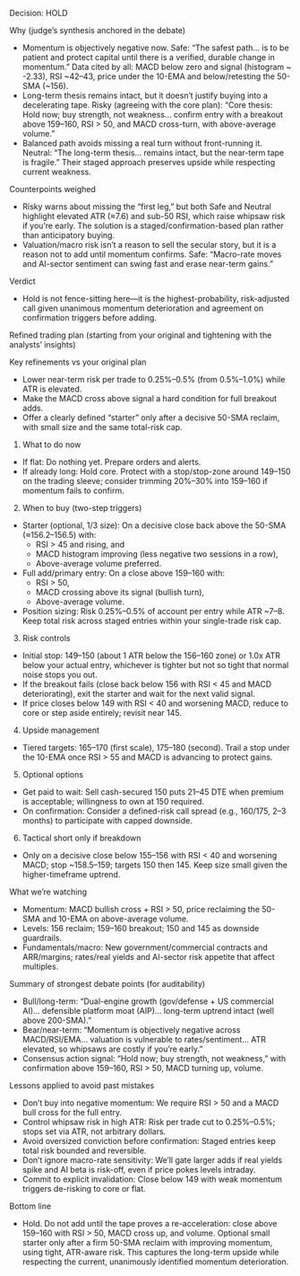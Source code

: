 Decision: HOLD

Why (judge’s synthesis anchored in the debate)
- Momentum is objectively negative now. Safe: “The safest path… is to be patient and protect capital until there is a verified, durable change in momentum.” Data cited by all: MACD below zero and signal (histogram ~ -2.33), RSI ~42–43, price under the 10-EMA and below/retesting the 50-SMA (~156).
- Long-term thesis remains intact, but it doesn’t justify buying into a decelerating tape. Risky (agreeing with the core plan): “Core thesis: Hold now; buy strength, not weakness… confirm entry with a breakout above 159–160, RSI > 50, and MACD cross-turn, with above-average volume.”
- Balanced path avoids missing a real turn without front-running it. Neutral: “The long-term thesis… remains intact, but the near-term tape is fragile.” Their staged approach preserves upside while respecting current weakness.

Counterpoints weighed
- Risky warns about missing the “first leg,” but both Safe and Neutral highlight elevated ATR (≈7.6) and sub-50 RSI, which raise whipsaw risk if you’re early. The solution is a staged/confirmation-based plan rather than anticipatory buying.
- Valuation/macro risk isn’t a reason to sell the secular story, but it is a reason not to add until momentum confirms. Safe: “Macro-rate moves and AI-sector sentiment can swing fast and erase near-term gains.”

Verdict
- Hold is not fence-sitting here—it is the highest-probability, risk-adjusted call given unanimous momentum deterioration and agreement on confirmation triggers before adding.

Refined trading plan (starting from your original and tightening with the analysts’ insights)

Key refinements vs your original plan
- Lower near-term risk per trade to 0.25%–0.5% (from 0.5%–1.0%) while ATR is elevated.
- Make the MACD cross above signal a hard condition for full breakout adds.
- Offer a clearly defined “starter” only after a decisive 50-SMA reclaim, with small size and the same total-risk cap.

1) What to do now
- If flat: Do nothing yet. Prepare orders and alerts.
- If already long: Hold core. Protect with a stop/stop-zone around 149–150 on the trading sleeve; consider trimming 20%–30% into 159–160 if momentum fails to confirm.

2) When to buy (two-step triggers)
- Starter (optional, 1/3 size): On a decisive close back above the 50-SMA (≈156.2–156.5) with:
  - RSI > 45 and rising, and
  - MACD histogram improving (less negative two sessions in a row),
  - Above-average volume preferred.
- Full add/primary entry: On a close above 159–160 with:
  - RSI > 50,
  - MACD crossing above its signal (bullish turn),
  - Above-average volume.
- Position sizing: Risk 0.25%–0.5% of account per entry while ATR ~7–8. Keep total risk across staged entries within your single-trade risk cap.

3) Risk controls
- Initial stop: 149–150 (about 1 ATR below the 156–160 zone) or 1.0x ATR below your actual entry, whichever is tighter but not so tight that normal noise stops you out.
- If the breakout fails (close back below 156 with RSI < 45 and MACD deteriorating), exit the starter and wait for the next valid signal.
- If price closes below 149 with RSI < 40 and worsening MACD, reduce to core or step aside entirely; revisit near 145.

4) Upside management
- Tiered targets: 165–170 (first scale), 175–180 (second). Trail a stop under the 10-EMA once RSI > 55 and MACD is advancing to protect gains.

5) Optional options
- Get paid to wait: Sell cash-secured 150 puts 21–45 DTE when premium is acceptable; willingness to own at 150 required.
- On confirmation: Consider a defined-risk call spread (e.g., 160/175, 2–3 months) to participate with capped downside.

6) Tactical short only if breakdown
- Only on a decisive close below 155–156 with RSI < 40 and worsening MACD; stop ~158.5–159; targets 150 then 145. Keep size small given the higher-timeframe uptrend.

What we’re watching
- Momentum: MACD bullish cross + RSI > 50, price reclaiming the 50-SMA and 10-EMA on above-average volume.
- Levels: 156 reclaim; 159–160 breakout; 150 and 145 as downside guardrails.
- Fundamentals/macro: New government/commercial contracts and ARR/margins; rates/real yields and AI-sector risk appetite that affect multiples.

Summary of strongest debate points (for auditability)
- Bull/long-term: “Dual-engine growth (gov/defense + US commercial AI)… defensible platform moat (AIP)… long-term uptrend intact (well above 200-SMA).”
- Bear/near-term: “Momentum is objectively negative across MACD/RSI/EMA… valuation is vulnerable to rates/sentiment… ATR elevated, so whipsaws are costly if you’re early.”
- Consensus action signal: “Hold now; buy strength, not weakness,” with confirmation above 159–160, RSI > 50, MACD turning up, volume.

Lessons applied to avoid past mistakes
- Don’t buy into negative momentum: We require RSI > 50 and a MACD bull cross for the full entry.
- Control whipsaw risk in high ATR: Risk per trade cut to 0.25%–0.5%; stops set via ATR, not arbitrary dollars.
- Avoid oversized conviction before confirmation: Staged entries keep total risk bounded and reversible.
- Don’t ignore macro-rate sensitivity: We’ll gate larger adds if real yields spike and AI beta is risk-off, even if price pokes levels intraday.
- Commit to explicit invalidation: Close below 149 with weak momentum triggers de-risking to core or flat.

Bottom line
- Hold. Do not add until the tape proves a re-acceleration: close above 159–160 with RSI > 50, MACD cross up, and volume. Optional small starter only after a firm 50-SMA reclaim with improving momentum, using tight, ATR-aware risk. This captures the long-term upside while respecting the current, unanimously identified momentum deterioration.